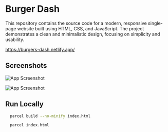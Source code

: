 
# Burger Dash

This repository contains the source code for a modern, responsive single-page website built using HTML, CSS, and JavaScript. The project demonstrates a clean and minimalistic design, focusing on simplicity and usability.

https://burgers-dash.netlify.app/
## Screenshots

![App Screenshot](https://www.dropbox.com/scl/fi/1z3asp4m4for8vc95bgja/Apex_1716683726163.png?rlkey=xyc12y0dsrw12eg5vvrs4rba5&st=cyhiqgbt&raw=1)


![App Screenshot](https://www.dropbox.com/scl/fi/dfnwu1cd3x1cxhkmjkdlh/Apex_1716683761210.png?rlkey=dqz81ex8c2rj2zisaqp8anmfq&st=25ukl6ou&raw=1)


## Run Locally


```bash
  parcel build --no-minify index.html
```


```bash
  parcel index.html
```
